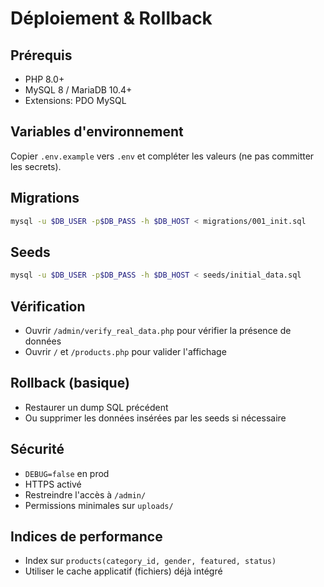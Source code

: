 # Déploiement & Rollback

## Prérequis
- PHP 8.0+
- MySQL 8 / MariaDB 10.4+
- Extensions: PDO MySQL

## Variables d'environnement
Copier `.env.example` vers `.env` et compléter les valeurs (ne pas committer les secrets).

## Migrations
```bash
mysql -u $DB_USER -p$DB_PASS -h $DB_HOST < migrations/001_init.sql
```

## Seeds
```bash
mysql -u $DB_USER -p$DB_PASS -h $DB_HOST < seeds/initial_data.sql
```

## Vérification
- Ouvrir `/admin/verify_real_data.php` pour vérifier la présence de données
- Ouvrir `/` et `/products.php` pour valider l'affichage

## Rollback (basique)
- Restaurer un dump SQL précédent
- Ou supprimer les données insérées par les seeds si nécessaire

## Sécurité
- `DEBUG=false` en prod
- HTTPS activé
- Restreindre l'accès à `/admin/`
- Permissions minimales sur `uploads/`

## Indices de performance
- Index sur `products(category_id, gender, featured, status)`
- Utiliser le cache applicatif (fichiers) déjà intégré